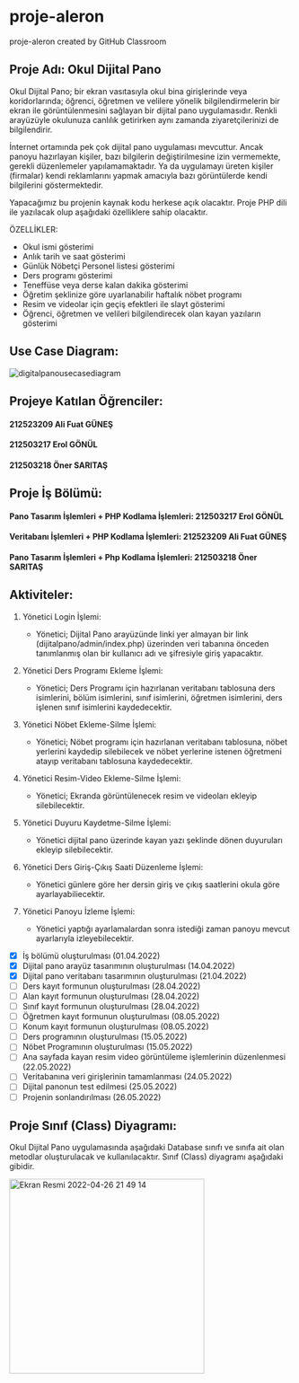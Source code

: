 # proje-aleron
proje-aleron created by GitHub Classroom
## Proje Adı: Okul Dijital Pano

Okul Dijital Pano; bir ekran vasıtasıyla okul bina girişlerinde veya koridorlarında; öğrenci, öğretmen ve velilere yönelik bilgilendirmelerin bir ekran ile görüntülenmesini sağlayan bir dijital pano uygulamasıdır. Renkli arayüzüyle okulunuza canlılık getirirken aynı zamanda ziyaretçilerinizi de bilgilendirir.

İnternet ortamında pek çok dijital pano uygulaması mevcuttur. Ancak panoyu hazırlayan kişiler, bazı bilgilerin değiştirilmesine izin vermemekte, gerekli düzenlemeler yapılamamaktadır. Ya da uygulamayı üreten kişiler (firmalar) kendi reklamlarını yapmak amacıyla bazı görüntülerde kendi bilgilerini göstermektedir. 

Yapacağımız bu projenin kaynak kodu herkese açık olacaktır. Proje PHP dili ile yazılacak olup aşağıdaki özelliklere sahip olacaktır.

ÖZELLİKLER:
* Okul ismi gösterimi
* Anlık tarih ve saat gösterimi
* Günlük Nöbetçi Personel listesi gösterimi
* Ders programı gösterimi
* Teneffüse veya derse kalan dakika gösterimi
* Öğretim şeklinize göre uyarlanabilir haftalık nöbet programı
* Resim ve videolar için geçiş efektleri ile slayt gösterimi
* Öğrenci, öğretmen ve velileri bilgilendirecek olan kayan yazıların gösterimi

## Use Case Diagram:

![digitalpanousecasediagram](https://user-images.githubusercontent.com/101043439/161330791-af3e0f8b-20fe-41fc-bb72-6bcc0d6848e4.jpg)


## Projeye Katılan Öğrenciler:
#### 212523209 Ali Fuat GÜNEŞ 
#### 212503217 Erol GÖNÜL
#### 212503218 Öner SARITAŞ


## Proje İş Bölümü:
#### Pano Tasarım İşlemleri + PHP Kodlama İşlemleri: 212503217 Erol GÖNÜL
#### Veritabanı İşlemleri + PHP Kodlama İşlemleri: 212523209 Ali Fuat GÜNEŞ
#### Pano Tasarım İşlemleri + Php Kodlama İşlemleri: 212503218 Öner SARITAŞ


## Aktiviteler:
1. Yönetici Login İşlemi:
   - Yönetici; Dijital Pano arayüzünde linki yer almayan bir link (dijitalpano/admin/index.php) üzerinden veri tabanına önceden tanımlanmış olan bir kullanıcı adı ve şifresiyle giriş yapacaktır. 

2. Yönetici Ders Programı Ekleme İşlemi:
   - Yönetici; Ders Programı için hazırlanan veritabanı tablosuna ders isimlerini, bölüm isimlerini, sınıf isimlerini, öğretmen isimlerini, ders işlenen sınıf isimlerini kaydedecektir.

3. Yönetici Nöbet Ekleme-Silme İşlemi:
   - Yönetici; Nöbet programı için hazırlanan veritabanı tablosuna, nöbet yerlerini kaydedip silebilecek ve nöbet yerlerine istenen öğretmeni atayıp veritabanı tablosuna kaydedecektir.

4. Yönetici Resim-Video Ekleme-Silme İşlemi:
   - Yönetici; Ekranda görüntülenecek resim ve videoları ekleyip silebilecektir.

5. Yönetici Duyuru Kaydetme-Silme İşlemi:
   - Yönetici dijital pano üzerinde kayan yazı şeklinde dönen duyuruları ekleyip silebilecektir.

6. Yönetici Ders Giriş-Çıkış Saati Düzenleme İşlemi:
   - Yönetici günlere göre her dersin giriş ve çıkış saatlerini okula göre ayarlayabiliecektir.

7. Yönetici Panoyu İzleme İşlemi:
   - Yönetici yaptığı ayarlamalardan sonra istediği zaman panoyu mevcut ayarlarıyla izleyebilecektir.


- [x] İş bölümü oluşturulması (01.04.2022)
- [x] Dijital pano arayüz tasarımının oluşturulması (14.04.2022)
- [x] Dijital pano veritabanı tasarımının oluşturulması (21.04.2022)
- [ ] Ders kayıt formunun oluşturulması (28.04.2022)
- [ ] Alan kayıt formunun oluşturulması (28.04.2022)
- [ ] Sınıf kayıt formunun oluşturulması (28.04.2022)
- [ ] Öğretmen kayıt formunun oluşturulması (08.05.2022)
- [ ] Konum kayıt formunun oluşturulması (08.05.2022)
- [ ] Ders programının oluşturulması (15.05.2022)
- [ ] Nöbet Programının oluşturulması (15.05.2022)
- [ ] Ana sayfada kayan resim video görüntüleme işlemlerinin düzenlenmesi (22.05.2022)
- [ ] Veritabanına veri girişlerinin tamamlanması (24.05.2022)
- [ ] Dijital panonun test edilmesi (25.05.2022)
- [ ] Projenin sonlandırılması (26.05.2022)

## Proje Sınıf (Class) Diyagramı:
Okul Dijital Pano uygulamasında aşağıdaki Database sınıfı ve sınıfa ait olan metodlar oluşturulacak ve kullanılacaktır. Sınıf (Class) diyagramı aşağıdaki gibidir.

<img width="347" alt="Ekran Resmi 2022-04-26 21 49 14" src="https://user-images.githubusercontent.com/101043439/165371797-41920977-6548-4eb1-82d8-4163ee995e80.png">
